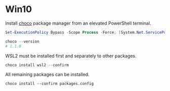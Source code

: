 # Win10

Install [choco](chocolatey.org) package manager from an elevated PowerShell terminal.

```powershell
Set-ExecutionPolicy Bypass -Scope Process -Force; [System.Net.ServicePointManager]::SecurityProtocol = [System.Net.ServicePointManager]::SecurityProtocol -bor 3072; iex ((New-Object System.Net.WebClient).DownloadString('https://chocolatey.org/install.ps1'))

choco --version
# 1.1.0
```

WSL2 must be installed first and separately to other packages.

```powershell
choco install wsl2 --confirm
```

All remaining packages can be installed.

```
choco install --confirm packages.config
```

